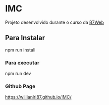 # IMC
Projeto desenvolvido durante o curso da [B7Web](https://b7web.com.br/)

## Para Instalar
npm run install

### Para executar
npm run dev

### Github Page
https://willianlrl87.github.io/IMC/
